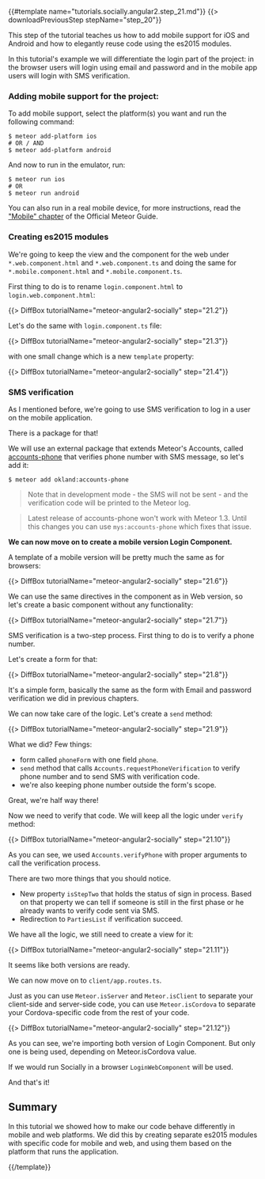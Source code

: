 {{#template name="tutorials.socially.angular2.step_21.md"}}
{{> downloadPreviousStep stepName="step_20"}}

This step of the tutorial teaches us how to add mobile support for iOS and Android and how to elegantly reuse code using the es2015 modules.

In this tutorial's example we will differentiate the login part of the project: in the browser users will login using email and password and in the mobile app users will login with SMS verification.

### Adding mobile support for the project:

To add mobile support, select the platform(s) you want and run the following command:

    $ meteor add-platform ios
    # OR / AND
    $ meteor add-platform android

And now to run in the emulator, run:

    $ meteor run ios
    # OR
    $ meteor run android

You can also run in a real mobile device, for more instructions, read the ["Mobile" chapter](http://guide.meteor.com/mobile.html) of the Official Meteor Guide.

### Creating es2015 modules

We're going to keep the view and the component for the web under `*.web.component.html` and `*.web.component.ts` and doing the same for `*.mobile.component.html` and `*.mobile.component.ts`.

First thing to do is to rename `login.component.html` to `login.web.component.html`:

{{> DiffBox tutorialName="meteor-angular2-socially" step="21.2"}}

Let's do the same with `login.component.ts` file:

{{> DiffBox tutorialName="meteor-angular2-socially" step="21.3"}}

with one small change which is a new `template` property:

{{> DiffBox tutorialName="meteor-angular2-socially" step="21.4"}}


### SMS verification

As I mentioned before, we're going to use SMS verification to log in a user on the mobile application.

There is a package for that!

We will use an external package that extends Meteor's Accounts, called [accounts-phone](https://atmospherejs.com/okland/accounts-phone) that verifies phone number with SMS message, so let's add it:

    $ meteor add okland:accounts-phone

> Note that in development mode - the SMS will not be sent - and the verification code will be printed to the Meteor log.

> Latest release of accounts-phone won't work with Meteor 1.3.
Until this changes you can use `mys:accounts-phone` which fixes that issue.

**We can now move on to create a mobile version Login Component.**

A template of a mobile version will be pretty much the same as for browsers:

{{> DiffBox tutorialName="meteor-angular2-socially" step="21.6"}}

We can use the same directives in the component as in Web version, so let's create a basic component without any functionality:

{{> DiffBox tutorialName="meteor-angular2-socially" step="21.7"}}

SMS verification is a two-step process. First thing to do is to verify a phone number.

Let's create a form for that:

{{> DiffBox tutorialName="meteor-angular2-socially" step="21.8"}}

It's a simple form, basically the same as the form with Email and password verification we did in previous chapters.

We can now take care of the logic. Let's create a `send` method:

{{> DiffBox tutorialName="meteor-angular2-socially" step="21.9"}}

What we did? Few things:

* form called `phoneForm` with one field `phone`.
* `send` method that calls `Accounts.requestPhoneVerification` to verify phone number and to send SMS with verification code.
* we're also keeping phone number outside the form's scope.

Great, we're half way there!

Now we need to verify that code. We will keep all the logic under `verify` method:

{{> DiffBox tutorialName="meteor-angular2-socially" step="21.10"}}

As you can see, we used `Accounts.verifyPhone` with proper arguments to call the verification process.

There are two more things that you should notice.

* New property `isStepTwo` that holds the status of sign in process. Based on that property we can tell if someone is still in the first phase or he already wants to verify code sent via SMS.
* Redirection to `PartiesList` if verification succeed.

We have all the logic, we still need to create a view for it:

{{> DiffBox tutorialName="meteor-angular2-socially" step="21.11"}}

It seems like both versions are ready.

We can now move on to `client/app.routes.ts`.

Just as you can use `Meteor.isServer` and `Meteor.isClient` to separate your client-side and server-side code, you can use `Meteor.isCordova` to separate your Cordova-specific code from the rest of your code.

{{> DiffBox tutorialName="meteor-angular2-socially" step="21.12"}}

As you can see, we're importing both version of Login Component. But only one is being used, depending on Meteor.isCordova value.

If we would run Socially in a browser `LoginWebComponent` will be used.

And that's it!


## Summary

In this tutorial we showed how to make our code behave differently in mobile and web platforms. We did this by creating separate es2015 modules with specific code for mobile and web, and using them based on the platform that runs the application.

{{/template}}
